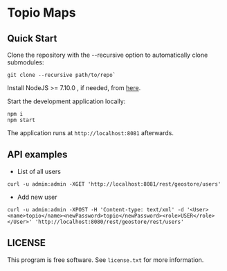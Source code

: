 # Topio Maps

## Quick Start

Clone the repository with the --recursive option to automatically clone submodules:

```
git clone --recursive path/to/repo`
```

Install NodeJS >= 7.10.0 , if needed, from [here](https://nodejs.org/en/download/releases/).

Start the development application locally:

```
npm i
npm start
```

The application runs at `http://localhost:8081` afterwards.

## API examples

- List of all users

```
curl -u admin:admin -XGET 'http://localhost:8081/rest/geostore/users'
```

- Add new user

```
curl -u admin:admin -XPOST -H 'Content-type: text/xml' -d '<User><name>topio</name><newPassword>topio</newPassword><role>USER</role></User>' 'http://localhost:8080/rest/geostore/rest/users'
```

## LICENSE

This program is free software. See `license.txt` for more information.
